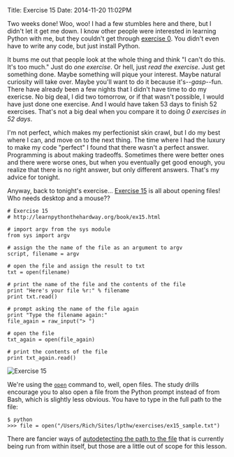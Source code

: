 Title: Exercise 15
Date: 2014-11-20 11:02PM

Two weeks done! Woo, woo! I had a few stumbles here and there, but I didn't let it get me down. I know other people were interested in learning Python with me, but they couldn't get through [exercise 0](http://learnpythonthehardway.org/book/ex0.html). You didn't even have to write any code, but just install Python.

It bums me out that people look at the whole thing and think "I can't do this. It's too much." Just do *one exercise*. Or hell, just *read the exercise*. Just get something done. Maybe something will pique your interest. Maybe natural curiosity will take over. Maybe you'll want to do it because it's--*gasp*--fun. There have already been a few nights that I didn't have time to do my exericse. No big deal, I did two tomorrow, or if that wasn't possible, I would have just done one exercise. And I would have taken 53 days to finish 52 exercises. That's not a big deal when you compare it to doing *0 exercises in 52 days*.

I'm not perfect, which makes my perfectionist skin crawl, but I do my best where I can, and move on to the next thing. The time where I had the luxury to make my code "perfect" I found that there wasn't a perfect answer. Programming is about making tradeoffs. Sometimes there were better ones and there were worse ones, but when you eventually get good enough, you realize that there is no right answer, but only different answers. That's my advice for tonight.

Anyway, back to tonight's exercise... [Exercise 15](http://learnpythonthehardway.org/book/ex15.html) is all about opening files! Who needs desktop and a mouse??

```
# Exercise 15
# http://learnpythonthehardway.org/book/ex15.html

# import argv from the sys module
from sys import argv

# assign the the name of the file as an argument to argv
script, filename = argv

# open the file and assign the result to txt
txt = open(filename)

# print the name of the file and the contents of the file
print "Here's your file %r:" % filename
print txt.read()

# prompt asking the name of the file again
print "Type the filename again:"
file_again = raw_input("> ")

# open the file
txt_again = open(file_again)

# print the contents of the file
print txt_again.read()
```

![Exercise 15]({filename}/images/ex15.png "Exercise 15")

We're using the [`open`](https://docs.python.org/2/library/functions.html#open) command to, well, open files. The study drills encourage you to also open a file from the Python prompt instead of from Bash, which is slightly less obvious. You have to type in the full path to the file:

```
$ python
>>> file = open("/Users/Rich/Sites/lpthw/exercises/ex15_sample.txt")
```

There are fancier ways of [autodetecting the path to the file](https://docs.python.org/2/library/runpy.html) that is currently being run from within itself, but those are a little out of scope for this lesson.

